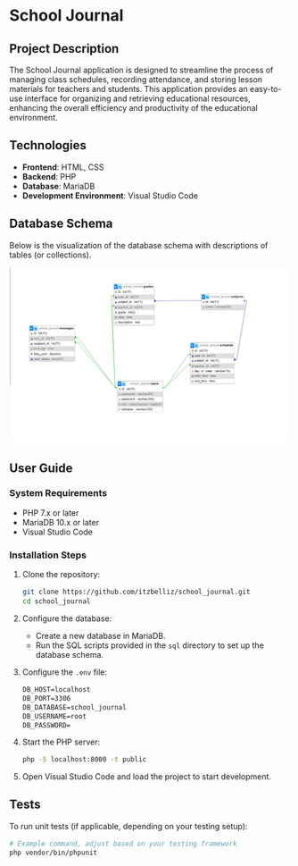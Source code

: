 # School Journal

## Project Description
The School Journal application is designed to streamline the process of managing class schedules, recording attendance, and storing lesson materials for teachers and students. This application provides an easy-to-use interface for organizing and retrieving educational resources, enhancing the overall efficiency and productivity of the educational environment.

## Technologies
- **Frontend**: HTML, CSS
- **Backend**: PHP
- **Database**: MariaDB
- **Development Environment**: Visual Studio Code

## Database Schema
Below is the visualization of the database schema with descriptions of tables (or collections).

![Database Schema](img/database_school_journal_structure.jpg)

## User Guide

### System Requirements
- PHP 7.x or later
- MariaDB 10.x or later
- Visual Studio Code

### Installation Steps

1. Clone the repository:
    ```bash
    git clone https://github.com/itzbelliz/school_journal.git
    cd school_journal
    ```

2. Configure the database:
    - Create a new database in MariaDB.
    - Run the SQL scripts provided in the `sql` directory to set up the database schema.
  
3. Configure the `.env` file:
    ```env
    DB_HOST=localhost
    DB_PORT=3306
    DB_DATABASE=school_journal
    DB_USERNAME=root
    DB_PASSWORD=
    ```

4. Start the PHP server:
    ```bash
    php -S localhost:8000 -t public
    ```

5. Open Visual Studio Code and load the project to start development.

## Tests
To run unit tests (if applicable, depending on your testing setup):
```bash
# Example command, adjust based on your testing framework
php vendor/bin/phpunit
